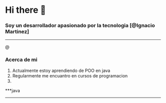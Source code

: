 # Hi there 👋
### Soy un desarrollador apasionado por la tecnologia [@Ignacio Martinez]

----
@

### Acerca de mi
1. Actualmente estoy aprendiendo de POO en java
2. Regularmente me encuantro en cursos de programacion 
3.
***java

***
